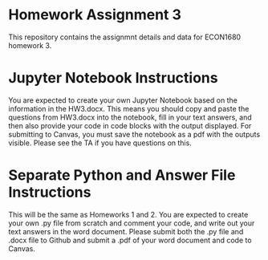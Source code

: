 # Homework Assignment 3

This repository contains the assignmnt details and data for ECON1680 homework 3.

# Jupyter Notebook Instructions

You are expected to create your own Jupyter Notebook based on the information in the HW3.docx. This means you should copy and paste the questions from HW3.docx into the notebook, fill in your text answers, and then also provide your code in code blocks with the output displayed. For submitting to Canvas, you must save the notebook as a pdf with the outputs visible. Please see the TA if you have questions on this.

# Separate Python and Answer File Instructions
This will be the same as Homeworks 1 and 2. You are expected to create your own .py file from scratch and comment your code, and write out your text answers in the word document. Please submit both the .py file and .docx file to Github and submit a .pdf of your word document and code to Canvas.
